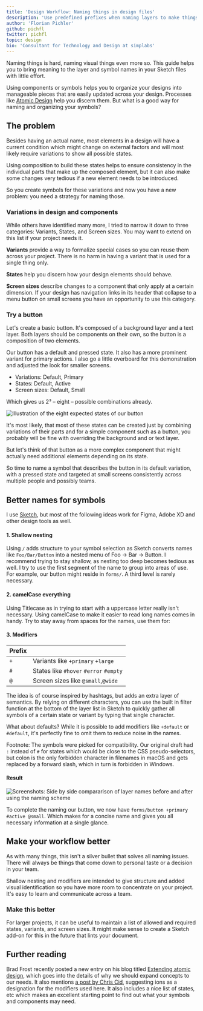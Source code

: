 ```yaml
---
title: 'Design Workflow: Naming things in design files'
description: 'Use predefined prefixes when naming layers to make things easier for you and your colleagues. Samples included.'
author: 'Florian Pichler'
github: pichfl
twitter: pichfl
topic: design
bio: 'Consultant for Technology and Design at simplabs'
---
```


Naming things is hard, naming visual things even more so. This guide helps you to bring meaning to the layer and symbol names in your Sketch files with little effort.

<!--break-->

Using components or symbols helps you to organize your designs into manageable pieces that are easily updated across your design. Processes like [Atomic Design][atomic-design] help you discern them. But what is a good way for naming and organizing your symbols?

## The problem

Besides having an actual name, most elements in a design will have a current condition which might change on external factors and will most likely require variations to show all possible states.

Using composition to build these states helps to ensure consistency in the individual parts that make up the composed element, but it can also make some changes very tedious if a new element needs to be introduced.

So you create symbols for these variations and now you have a new problem: you need a strategy for naming those.

### Variations in design and components

While others have identified many more, I tried to narrow it down to three categories: Variants, States, and Screen sizes. You may want to extend on this list if your project needs it.

**Variants** provide a way to formalize special cases so you can reuse them across your project. There is no harm in having a variant that is used for a single thing only.

**States** help you discern how your design elements should behave.

**Screen sizes** describe changes to a component that only apply at a certain dimension. If your design has navigation links in its header that collapse to a menu button on small screens you have an opportunity to use this category.

### Try a button

Let's create a basic button. It's composed of a background layer and a text layer. Both layers should be components on their own, so the button is a composition of two elements.

Our button has a default and pressed state. It also has a more prominent variant for primary actions. I also go a little overboard for this demonstration and adjusted the look for smaller screens.

- Variations: Default, Primary
- States: Default, Active
- Screen sizes: Default, Small

Which gives us 2³ – eight – possible combinations already.

![Illustration of the eight expected states of our button](/assets/images/posts/2019-08-01-design-workflow-naming-in-design-files/figure-1-button.png)

It's most likely, that most of these states can be created just by combining variations of their parts and for a simple component such as a button, you probably will be fine with overriding the background and or text layer.

But let's think of that button as a more complex component that might actually need additional elements depending on its state.

So time to name a symbol that describes the button in its default variation, with a pressed state and targeted at small screens consistently across multiple people and possibly teams.

## Better names for symbols

I use [Sketch][sketch], but most of the following ideas work for Figma, Adobe XD and other design tools as well.

#### 1. Shallow nesting

Using `/` adds structure to your symbol selection as Sketch converts names like `Foo/Bar/Button` into a nested menu of Foo → Bar → Button. I recommend trying to stay shallow, as nesting too deep becomes tedious as well. I try to use the first segment of the name to group into areas of use. For example, our button might reside in `forms/`. A third level is rarely necessary.

#### 2. camelCase everything

Using Titlecase as in trying to start with a uppercase letter really isn't necessary. Using camelCase to make it easier to read long names comes in handy. Try to stay away from spaces for the names, use them for:

#### 3. Modifiers

| Prefix |                                        |
| ------ | -------------------------------------- |
| `+`    | Variants like `+primary` `+large`      |
| `#`    | States like `#hover` `#error` `#empty` |
| `@`    | Screen sizes like `@small`,`@wide`       |

The idea is of course inspired by hashtags, but adds an extra layer of semantics. By relying on different characters, you can use the built in filter function at the bottom of the layer list in Sketch to quickly gather all symbols of a certain state or variant by typing that single character.

What about defaults? While it is possible to add modifiers like `+default` or `#default`, it's perfectly fine to omit them to reduce noise in the names.

Footnote: The symbols were picked for compatibility. Our original draft had `:` instead of `#` for states which would be close to the CSS pseudo-selectors, but colon is the only forbidden character in filenames in macOS and gets replaced by a forward slash, which in turn is forbidden in Windows.

#### Result

![Screenshots: Side by side compararison of layer names before and after using the naming scheme](/assets/images/posts/2019-08-01-design-workflow-naming-in-design-files/figure-2-names.png)

To complete the naming our button, we now have `forms/button +primary #active @small`. Which makes for a concise name and gives you all necessary information at a single glance.

## Make your workflow better

As with many things, this isn't a silver bullet that solves all naming issues. There will always be things that come down to personal taste or a decision in your team.

Shallow nesting and modifiers are intended to give structure and added visual identification so you have more room to concentrate on your project. It's easy to learn and communicate across a team.

### Make this better

For larger projects, it can be useful to maintain a list of allowed and required states, variants, and screen sizes. It might make sense to create a Sketch add-on for this in the future that lints your document.

## Further reading

Brad Frost recently posted a new entry on his blog titled [Extending atomic design][extending], which goes into the details of why we should expand concepts to our needs. It also mentions [a post by Chris Cid][ions], suggesting ions as a designation for the modifiers used here. It also includes a nice list of states, etc which makes an excellent starting point to find out what your symbols and components may need.

[atomic-design]: http://bradfrost.com/blog/post/atomic-web-design/
[sketch]: https://www.sketch.com
[extending]: http://bradfrost.com/blog/post/extending-atomic-design/
[ions]: https://www.cjcid.com/articles/ions-introduction/
